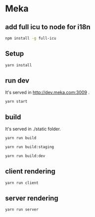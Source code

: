 # Meka

## add full icu to node for i18n
```sh
npm install -g full-icu
```

## Setup
```sh
yarn install
```

## run dev
It's served in http://dev.meka.com:3009 .
```sh
yarn start
```

## build
It's served in ./static folder.
```sh
yarn run build
```
```sh
yarn run build:staging
```
```sh
yarn run build:dev
```

## client rendering
```sh
yarn run client
```

## server rendering
```sh
yarn run server
```

